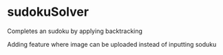 # sudokuSolver

Completes an sudoku by applying backtracking

Adding feature where image can be uploaded instead of inputting soduku